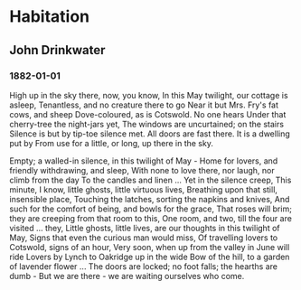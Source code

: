 # Habitation
## John Drinkwater
### 1882-01-01

High up in the sky there, now, you know,
In this May twilight, our cottage is asleep,
Tenantless, and no creature there to go
Near it but Mrs. Fry's fat cows, and sheep
Dove-coloured, as is Cotswold. No one hears
Under that cherry-tree the night-jars yet,
The windows are uncurtained; on the stairs
Silence is but by tip-toe silence met.
All doors are fast there. It is a dwelling put by
From use for a little, or long, up there in the sky.

Empty; a walled-in silence, in this twilight of May -
Home for lovers, and friendly withdrawing, and sleep,
With none to love there, nor laugh, nor climb from the day
To the candles and linen ... Yet in the silence creep,
This minute, I know, little ghosts, little virtuous lives,
Breathing upon that still, insensible place,
Touching the latches, sorting the napkins and knives,
And such for the comfort of being, and bowls for the grace,
That roses will brim; they are creeping from that room to this,
One room, and two, till the four are visited ... they,
Little ghosts, little lives, are our thoughts in this twilight of May,
Signs that even the curious man would miss,
Of travelling lovers to Cotswold, signs of an hour,
Very soon, when up from the valley in June will ride
Lovers by Lynch to Oakridge up in the wide
Bow of the hill, to a garden of lavender flower ...
The doors are locked; no foot falls; the hearths are dumb -
But we are there - we are waiting ourselves who come.
